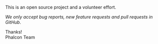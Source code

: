 This is an open source project and a volunteer effort.

*We only accept bug reports, new feature requests and pull requests in GitHub*.

Thanks! <br />
Phalcon Team
